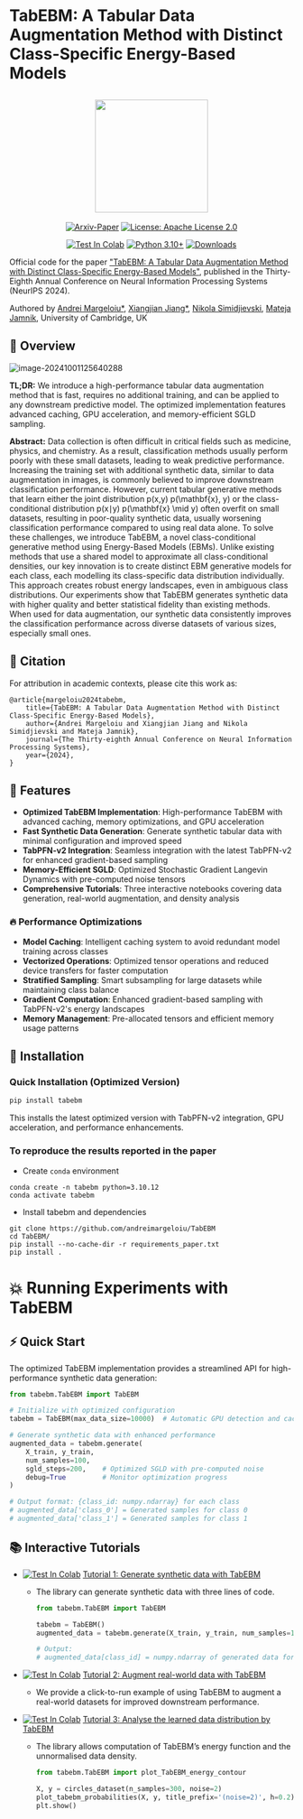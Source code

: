 # TabEBM: A Tabular Data Augmentation Method with Distinct Class-Specific Energy-Based Models

<h2 align="center">
  <img src="https://s2.loli.net/2024/10/01/uJjKCNfqhFcXyPM.png" height="200px">
</h2>

<div align="center">

[![Arxiv-Paper](https://img.shields.io/badge/Arxiv-Paper-olivegreen)](https://arxiv.org/abs/2409.16118)
[![License: Apache License 2.0](https://img.shields.io/badge/License-Apache%202.0-olivegreen.svg)](https://github.com/andreimargeloiu/TabEBM/blob/master/LICENSE)

[![Test In Colab](https://colab.research.google.com/assets/colab-badge.svg)](https://colab.research.google.com/github/andreimargeloiu/TabEBM/blob/main/tutorials/tutorial3_augment_real_world_data.ipynb)
[![Python 3.10+](https://img.shields.io/badge/python-3.10+-blue.svg)](https://www.python.org/downloads/release/python-3100/)
[![Downloads](https://static.pepy.tech/badge/tabebm)](https://pypi.org/project/tabebm/)

</div>

Official code for the paper ["TabEBM: A Tabular Data Augmentation Method with Distinct Class-Specific Energy-Based Models"](https://arxiv.org/abs/2409.16118), published in the Thirty-Eighth Annual Conference on Neural Information Processing Systems (NeurIPS 2024).

Authored by [Andrei Margeloiu*](https://www.linkedin.com/in/andreimargeloiu/), [Xiangjian Jiang*](https://silencex12138.github.io/), [Nikola Simidjievski](https://simidjievskin.github.io/), [Mateja Jamnik](https://www.cl.cam.ac.uk/~mj201/), University of Cambridge, UK

## 📌 Overview

![image-20241001125640288](https://s2.loli.net/2024/10/01/5loipZJdOrtVS3Q.png)

**TL;DR:** We introduce a high-performance tabular data augmentation method that is fast, requires no additional training, and can be applied to any downstream predictive model. The optimized implementation features advanced caching, GPU acceleration, and memory-efficient SGLD sampling.

**Abstract:** Data collection is often difficult in critical fields such as medicine, physics, and chemistry. As a result, classification methods usually perform poorly with these small datasets, leading to weak predictive performance. Increasing the training set with additional synthetic data, similar to data augmentation in images, is commonly believed to improve downstream classification performance. However, current tabular generative methods that learn either the joint distribution p(x,y) p(\mathbf{x}, y) or the class-conditional distribution p(x∣y) p(\mathbf{x} \mid y) often overfit on small datasets, resulting in poor-quality synthetic data, usually worsening classification performance compared to using real data alone. To solve these challenges, we introduce TabEBM, a novel class-conditional generative method using Energy-Based Models (EBMs). Unlike existing methods that use a shared model to approximate all class-conditional densities, our key innovation is to create distinct EBM generative models for each class, each modelling its class-specific data distribution individually. This approach creates robust energy landscapes, even in ambiguous class distributions. Our experiments show that TabEBM generates synthetic data with higher quality and better statistical fidelity than existing methods. When used for data augmentation, our synthetic data consistently improves the classification performance across diverse datasets of various sizes, especially small ones.

## 📖 Citation

For attribution in academic contexts, please cite this work as:

```
@article{margeloiu2024tabebm,
	title={TabEBM: A Tabular Data Augmentation Method with Distinct Class-Specific Energy-Based Models},
	author={Andrei Margeloiu and Xiangjian Jiang and Nikola Simidjievski and Mateja Jamnik},
	journal={The Thirty-eighth Annual Conference on Neural Information Processing Systems},
	year={2024},
}
```

## 🔑 Features

- **Optimized TabEBM Implementation**: High-performance TabEBM with advanced caching, memory optimizations, and GPU acceleration
- **Fast Synthetic Data Generation**: Generate synthetic tabular data with minimal configuration and improved speed
- **TabPFN-v2 Integration**: Seamless integration with the latest TabPFN-v2 for enhanced gradient-based sampling
- **Memory-Efficient SGLD**: Optimized Stochastic Gradient Langevin Dynamics with pre-computed noise tensors
- **Comprehensive Tutorials**: Three interactive notebooks covering data generation, real-world augmentation, and density analysis

### 🔥 Performance Optimizations

- **Model Caching**: Intelligent caching system to avoid redundant model training across classes
- **Vectorized Operations**: Optimized tensor operations and reduced device transfers for faster computation
- **Stratified Sampling**: Smart subsampling for large datasets while maintaining class balance
- **Gradient Computation**: Enhanced gradient-based sampling with TabPFN-v2's energy landscapes
- **Memory Management**: Pre-allocated tensors and efficient memory usage patterns

## 🚀 Installation

### Quick Installation (Optimized Version)

```bash
pip install tabebm
```

This installs the latest optimized version with TabPFN-v2 integration, GPU acceleration, and performance enhancements.

### To reproduce the results reported in the paper

- Create `conda` environment

```
conda create -n tabebm python=3.10.12
conda activate tabebm
```

- Install tabebm and dependencies

```
git clone https://github.com/andreimargeloiu/TabEBM
cd TabEBM/
pip install --no-cache-dir -r requirements_paper.txt
pip install .
```

# 💥 Running Experiments with TabEBM

## ⚡ Quick Start

The optimized TabEBM implementation provides a streamlined API for high-performance synthetic data generation:

```python
from tabebm.TabEBM import TabEBM

# Initialize with optimized configuration
tabebm = TabEBM(max_data_size=10000)  # Automatic GPU detection and caching

# Generate synthetic data with enhanced performance
augmented_data = tabebm.generate(
    X_train, y_train, 
    num_samples=100,
    sgld_steps=200,    # Optimized SGLD with pre-computed noise
    debug=True         # Monitor optimization progress
)

# Output format: {class_id: numpy.ndarray} for each class
# augmented_data['class_0'] = Generated samples for class 0
# augmented_data['class_1'] = Generated samples for class 1
```

## 📚 Interactive Tutorials

- [![Test In Colab](https://colab.research.google.com/assets/colab-badge.svg)](https://colab.research.google.com/github/andreimargeloiu/TabEBM/blob/main/tutorials/tutorial1_generate_data.ipynb) [Tutorial 1: Generate synthetic data with TabEBM](https://github.com/andreimargeloiu/TabEBM/blob/main/tutorials/tutorial1_generate_data.ipynb)

  - The library can generate synthetic data with three lines of code.

    ```python
    from tabebm.TabEBM import TabEBM

    tabebm = TabEBM()
    augmented_data = tabebm.generate(X_train, y_train, num_samples=100)

    # Output:
    # augmented_data[class_id] = numpy.ndarray of generated data for a specific ’’class_id‘‘
    ```

- [![Test In Colab](https://colab.research.google.com/assets/colab-badge.svg)](https://colab.research.google.com/github/andreimargeloiu/TabEBM/blob/main/tutorials/tutorial2_augment_real_world_data.ipynb) [Tutorial 2: Augment real-world data with TabEBM](https://github.com/andreimargeloiu/TabEBM/blob/main/tutorials/tutorial2_augment_real_world_data.ipynb)

  - We provide a click-to-run example of using TabEBM to augment a real-world datasets for improved downstream performance.

- [![Test In Colab](https://colab.research.google.com/assets/colab-badge.svg)](https://colab.research.google.com/github/andreimargeloiu/TabEBM/blob/main/tutorials/tutorial3_approximated_density.ipynb) [Tutorial 3: Analyse the learned data distribution by TabEBM](https://github.com/andreimargeloiu/TabEBM/blob/main/tutorials/tutorial3_approximated_density.ipynb)

  - The library allows computation of TabEBM’s energy function and the unnormalised data density.

    ```python
    from tabebm.TabEBM import plot_TabEBM_energy_contour

    X, y = circles_dataset(n_samples=300, noise=2)
    plot_tabebm_probabilities(X, y, title_prefix='(noise=2)', h=0.2)
    plt.show()
    ```
